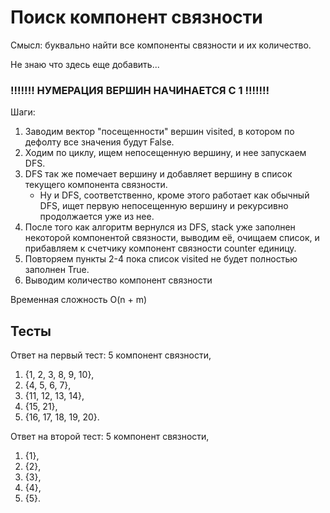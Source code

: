 # Поиск компонент связности

Смысл: буквально найти все компоненты связности и их количество.

Не знаю что здесь еще добавить...

### !!!!!!! НУМЕРАЦИЯ ВЕРШИН НАЧИНАЕТСЯ С 1 !!!!!!!

Шаги:
1. Заводим вектор "посещенности" вершин visited, в котором по дефолту все значения будут False.
2. Ходим по циклу, ищем непосещенную вершину, и нее запускаем DFS.
3. DFS так же помечает вершину и добавляет вершину в список текущего компонента связности.
      - Ну и DFS, соответственно, кроме этого работает как обычный DFS, ищет первую непосещенную
      вершину и рекурсивно продолжается уже из нее.
4. После того как алгоритм вернулся из DFS, stack уже заполнен некоторой компонентой связности,
      выводим её, очищаем список, и прибавляем к счетчику компонент связности counter единицу.
5. Повторяем пункты 2-4 пока список visited не будет полностью заполнен True.
6. Выводим количество компонент связности

Временная сложность O(n + m)

## Тесты

Ответ на первый тест: 5 компонент связности, 

1. {1, 2, 3, 8, 9, 10},
2. {4, 5, 6, 7}, 
3. {11, 12, 13, 14}, 
4. {15, 21}, 
5. {16, 17, 18, 19, 20}.


Ответ на второй тест: 5 компонент связности, 
1. {1}, 
2. {2}, 
3. {3}, 
4. {4}, 
5. {5}.